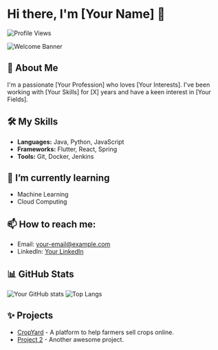 # Hi there, I'm [Your Name] 👋

![Profile Views](https://komarev.com/ghpvc/?username=yourusername&style=flat-square&color=blue)

![Welcome Banner](https://your-image-url.com/banner.jpg)

## 🚀 About Me
I'm a passionate [Your Profession] who loves [Your Interests]. I've been working with [Your Skills] for [X] years and have a keen interest in [Your Fields].

## 🛠️ My Skills
- **Languages:** Java, Python, JavaScript
- **Frameworks:** Flutter, React, Spring
- **Tools:** Git, Docker, Jenkins

## 🌱 I’m currently learning
- Machine Learning
- Cloud Computing

## 📫 How to reach me:
- Email: your-email@example.com
- LinkedIn: [Your LinkedIn](https://www.linkedin.com/in/yourusername)

## 📊 GitHub Stats
![Your GitHub stats](https://github-readme-stats.vercel.app/api?username=yourusername&show_icons=true&theme=radical)
![Top Langs](https://github-readme-stats.vercel.app/api/top-langs/?username=yourusername&layout=compact&theme=radical)

## ✨ Projects
- [CropYard](https://github.com/yourusername/cropyard) - A platform to help farmers sell crops online.
- [Project 2](https://github.com/yourusername/project2) - Another awesome project.
